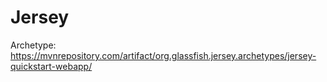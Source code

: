 # Jersey

Archetype: https://mvnrepository.com/artifact/org.glassfish.jersey.archetypes/jersey-quickstart-webapp/
